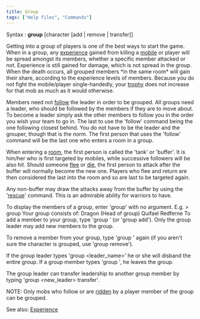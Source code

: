 ```yaml
---
title: Group
tags: ["Help files", "Commands"]
---
```

Syntax : **group** \[character \[add \| remove \| transfer\]\]

Getting into a group of players is one of the best ways to start the
game. When in a group, any [experience](experience "wikilink") gained
from killing a [mobile](mobile "wikilink") or player will be spread
amongst its members, whether a specific member attacked or not.
Experience is still gained for damage, which is not spread in the group.
When the death occurs, all grouped members \*in the same room\* will
gain their share, according to the experience levels of members. Because
you do not fight the mobile/player single-handedly, your
[trophy](trophy "wikilink") does not increase for that mob as much as it
would otherwise.

Members need not [follow](follow "wikilink") the leader in order to be
grouped. All groups need a leader, who should be followed by the members
if they are to move about. To become a leader simply ask the other
members to follow you in the order you wish your team to go in. The last
to use the 'follow' command being the one following closest behind. You
do not have to be the leader and the grouper, though that is the norm.
The first person that uses the 'follow' command will be the last one who
enters a room in a group.

When entering a [room](room "wikilink"), the first person is called the
'tank' or 'buffer'. It is him/her who is first targeted by mobiles,
while successive followers will be also hit. Should someone
[flee](flee "wikilink") or [die](death "wikilink"), the first person to
attack after the buffer will normally become the new one. Players who
flee and return are then considered the last into the room and so are
last to be targeted again.

Any non-buffer may draw the attacks away from the buffer by using the
'[rescue](rescue "wikilink")' command. This is an admirable ability for
warriors to have.

To display the members of a group, enter 'group' with no argument. E.g.
\> group Your group consists of: Dragon (Head of group) Quifael Redferne
To add a member to your group, type 'group <name>' (or 'group <name>
add'). Only the group leader may add new members to the group.

To remove a member from your group, type 'group <name>' again (if you
aren't sure the character is grouped, use 'group <name> remove').

If the group leader types 'group <leader_name>' he or she will disband
the entire group. If a group member types 'group <self>', he leaves the
group.

The group leader can transfer leadership to another group member by
typing 'group <new_leader> transfer'.

NOTE: Only mobs who follow or are [ridden](ride "wikilink") by a player
member of the group can be grouped.

See also: [Experience](Experience "wikilink")
